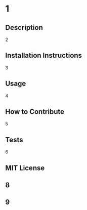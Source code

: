 # 1

## Description

2

## Installation Instructions

3

## Usage

4

## How to Contribute

5

## Tests

6

## MIT License
## 8
## 9
